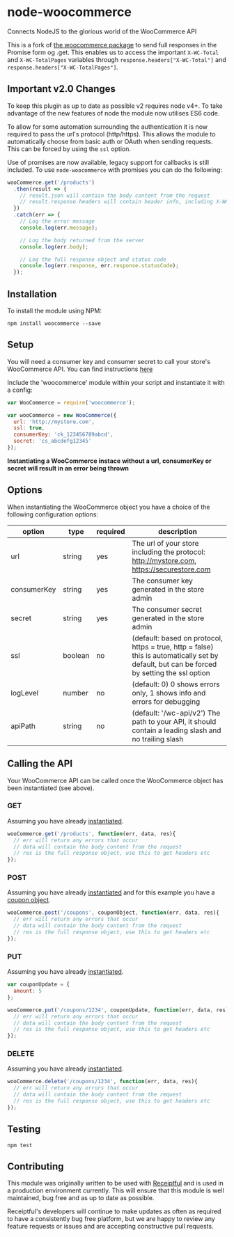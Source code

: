 # node-woocommerce
Connects NodeJS to the glorious world of the WooCommerce API

This is a fork of [the woocommerce package](https://www.npmjs.com/package/woocommerce) to send full responses in the Promise form og .get. This enables us to access the important `X-WC-Total` and `X-WC-TotalPages` variables through `response.headers["X-WC-Total"]` and `response.headers["X-WC-TotalPages"]`.

## Important v2.0 Changes

To keep this plugin as up to date as possible v2 requires node v4+. To take advantage of the new features of node the module now utilises ES6 code.

To allow for some automation surrounding the authentication it is now required to pass the url's protocol (http/https). This allows the module to automatically choose from basic auth or OAuth when sending requests. This can be forced by using the `ssl` option.

Use of promises are now available, legacy support for callbacks is still included. To use `node-woocommerce` with promises you can do the following:
```javascript
wooCommerce.get('/products')
  .then(result => {
    // result.json will contain the body content from the request
    // result.response.headers will contain header info, including X-WC-Total and X-WC-TotalPages
  })
  .catch(err => {
    // Log the error message
    console.log(err.message);

    // Log the body returned from the server
    console.log(err.body);

    // Log the full response object and status code
    console.log(err.response, err.response.statusCode);
  });
```

## Installation

To install the module using NPM:

```
npm install woocommerce --save
```

## Setup

You will need a consumer key and consumer secret to call your store's WooCommerce API. You can find instructions [here](http://docs.woothemes.com/document/woocommerce-rest-api/)

Include the 'woocommerce' module within your script and instantiate it with a config:

```javascript
var WooCommerce = require('woocommerce');

var wooCommerce = new WooCommerce({
  url: 'http://mystore.com',
  ssl: true,
  consumerKey: 'ck_123456789abcd',
  secret: 'cs_abcdefg12345'
});
```

**Instantiating a WooCommerce instace without a url, consumerKey or secret will result in an error being thrown**

## Options

When instantiating the WooCommerce object you have a choice of the following configuration options:

| option      | type    | required | description                                                                                                                         |
|-------------|---------|----------|-------------------------------------------------------------------------------------------------------------------------------------|
| url         | string  | yes      | The url of your store including the protocol: http://mystore.com, https://securestore.com                                                                       |
| consumerKey | string  | yes      | The consumer key generated in the store admin                                                                                       |
| secret      | string  | yes      | The consumer secret generated in the store admin                                                                                    |
| ssl         | boolean | no       | (default: based on protocol, https = true, http = false) this is automatically set by default, but can be forced by setting the ssl option                                                               |
| logLevel    | number  | no       | (default: 0) 0 shows errors only, 1 shows info and errors for debugging                                                             |
| apiPath     | string  | no       | (default: '/wc-api/v2') The path to your API, it should contain a leading slash and no trailing slash                               |

## Calling the API

Your WooCommerce API can be called once the WooCommerce object has been instantiated (see above).

### GET

Assuming you have already [instantiated](#setup).

```javascript
wooCommerce.get('/products', function(err, data, res){
  // err will return any errors that occur
  // data will contain the body content from the request
  // res is the full response object, use this to get headers etc
});
```

### POST

Assuming you have already [instantiated](#setup) and for this example you have a [coupon object](http://woothemes.github.io/woocommerce-rest-api-docs/#create-a-coupon).

```javascript
wooCommerce.post('/coupons', couponObject, function(err, data, res){
  // err will return any errors that occur
  // data will contain the body content from the request
  // res is the full response object, use this to get headers etc
});
```

### PUT

Assuming you have already [instantiated](#setup).

```javascript
var couponUpdate = {
  amount: 5
};

wooCommerce.put('/coupons/1234', couponUpdate, function(err, data, res){
  // err will return any errors that occur
  // data will contain the body content from the request
  // res is the full response object, use this to get headers etc
});
```

### DELETE

Assuming you have already [instantiated](#setup).

```javascript
wooCommerce.delete('/coupons/1234', function(err, data, res){
  // err will return any errors that occur
  // data will contain the body content from the request
  // res is the full response object, use this to get headers etc
});
```

## Testing

```
npm test
```

## Contributing

This module was originally written to be used with [Receiptful](https://receiptful.com) and is used in a production environment currently. This will ensure that this module is well maintained, bug free and as up to date as possible.

Receiptful's developers will continue to make updates as often as required to have a consistently bug free platform, but we are happy to review any feature requests or issues and are accepting constructive pull requests.
